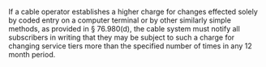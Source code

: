 If a cable operator establishes a higher charge for changes effected solely by coded entry on a computer terminal or by other similarly simple methods, as provided in § 76.980(d), the cable system must notify all subscribers in writing that they may be subject to such a charge for changing service tiers more than the specified number of times in any 12 month period.

